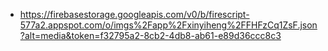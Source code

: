 - https://firebasestorage.googleapis.com/v0/b/firescript-577a2.appspot.com/o/imgs%2Fapp%2Fxinyiheng%2FFHFzCq1ZsF.json?alt=media&token=f32795a2-8cb2-4db8-ab61-e89d36ccc8c3
